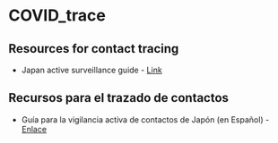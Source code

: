 # COVID_trace

## Resources for contact tracing

- Japan active surveillance guide - [Link](https://medicalc.github.io/COVID_trace/Active_surveillance_guide_Japan.pdf)


## Recursos para el trazado de contactos

- Guía para la vigilancia activa de contactos de Japón (en Español) - [Enlace]()
